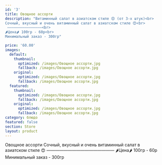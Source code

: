 ```yaml
---
id: '3'
title: Овощное ассорти
description: "Витаминный салат в азиатском стиле 😍 (от 3-х штук)<br>
Сочный, вкусный и очень витаминный салат в азиатском стиле 😍<br>
 ————————————————<br>
🌶Цена🌶 100гр - 60р<br>
Минимальный заказ - 300гр"

price: '60.00'
images:
  default:
    thumbnail:
      optimized: /images/Овощное ассорти.jpg
      fallback: /images/Овощное ассорти.jpg
    original:
      optimized: /images/Овощное ассорти.jpg
      fallback: /images/Овощное ассорти.jpg
  featured:
    thumbnail:
      optimized: /images/Овощное ассорти.jpg
      fallback: /images/Овощное ассорти.jpg
    original:
      optimized: /images/Овощное ассорти.jpg
      fallback: /images/Овощное ассорти.jpg
category: блюдо
featured: false
section: Store
layout: product
---
```


Овощное ассорти Сочный, вкусный и очень витаминный салат в азиатском стиле 😍 ————————————————
🌶Цена🌶 100гр - 60р
Минимальный заказ - 300гр
